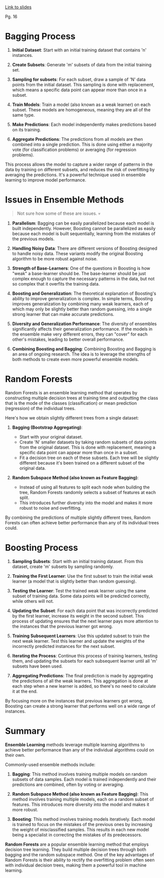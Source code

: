 [Link to slides](https://docs.google.com/presentation/d/1fTrZlWOLIydCAPqslB08xBKwb8emoFF4/edit#slide=id.p16)

Pg. 16

# Bagging Process

1. **Initial Dataset**: Start with an initial training dataset that contains 'n' instances.

2. **Create Subsets**: Generate 'm' subsets of data from the initial training set.

3. **Sampling for subsets**: For each subset, draw a sample of 'N' data points from the initial dataset. This sampling is done with replacement, which means a specific data point can appear more than once in a subset.

4. **Train Models**: Train a model (also known as a weak learner) on each subset. These models are homogeneous, meaning they are all of the same type.

5. **Make Predictions**: Each model independently makes predictions based on its training.

6. **Aggregate Predictions**: The predictions from all models are then combined into a single prediction. This is done using either a majority vote (for classification problems) or averaging (for regression problems).

This process allows the model to capture a wider range of patterns in the data by training on different subsets, and reduces the risk of overfitting by averaging the predictions. It's a powerful technique used in ensemble learning to improve model performance.

# Issues in Ensemble Methods

> Not sure how some of these are issues. 💀

1. **Parallelism**: Bagging can be easily parallelized because each model is built independently. However, Boosting cannot be parallelized as easily because each model is built sequentially, learning from the mistakes of the previous models.

2. **Handling Noisy Data**: There are different versions of Boosting designed to handle noisy data. These variants modify the original Boosting algorithm to be more robust against noise.

3. **Strength of Base-Learners**: One of the questions in Boosting is how "weak" a base-learner should be. The base-learner should be just complex enough to capture the necessary patterns in the data, but not so complex that it overfits the training data.

4. **Boosting and Generalization**: The theoretical explanation of Boosting's ability to improve generalization is complex. In simple terms, Boosting improves generalization by combining many weak learners, each of which may only be slightly better than random guessing, into a single strong learner that can make accurate predictions.

5. **Diversity and Generalization Performance**: The diversity of ensembles significantly affects their generalization performance. If the models in the ensemble make very different errors, they can "cover" for each other's mistakes, leading to better overall performance.

6. **Combining Boosting and Bagging**: Combining Boosting and Bagging is an area of ongoing research. The idea is to leverage the strengths of both methods to create even more powerful ensemble models.

# Random Forests

Random Forests is an ensemble learning method that operates by constructing multiple decision trees at training time and outputting the class that is the mode of the classes (classification) or mean prediction (regression) of the individual trees.

Here's how we obtain slightly different trees from a single dataset:

1. **Bagging (Bootstrap Aggregating)**:

   - Start with your original dataset.
   - Create 'N' smaller datasets by taking random subsets of data points from the original dataset. This is done with replacement, meaning a specific data point can appear more than once in a subset.
   - Fit a decision tree on each of these subsets. Each tree will be slightly different because it's been trained on a different subset of the original data.

2. **Random Subspace Method (also known as Feature Bagging)**:
   - Instead of using all features to split each node when building the tree, Random Forests randomly selects a subset of features at each split.
   - This introduces further diversity into the model and makes it more robust to noise and overfitting.

By combining the predictions of multiple slightly different trees, Random Forests can often achieve better performance than any of its individual trees could.

# Boosting Process

1. **Sampling Subsets**: Start with an initial training dataset. From this dataset, create 'm' subsets by sampling randomly.

2. **Training the First Learner**: Use the first subset to train the initial weak learner (a model that is slightly better than random guessing).

3. **Testing the Learner**: Test the trained weak learner using the same subset of training data. Some data points will be predicted correctly, while others will not.

4. **Updating the Subset**: For each data point that was incorrectly predicted by the first learner, increase its weight in the second subset. This process of updating ensures that the next learner pays more attention to the instances that the previous learner got wrong.

5. **Training Subsequent Learners**: Use this updated subset to train the next weak learner. Test this learner and update the weights of the incorrectly predicted instances for the next subset.

6. **Iterating the Process**: Continue this process of training learners, testing them, and updating the subsets for each subsequent learner until all 'm' subsets have been used.

7. **Aggregating Predictions**: The final prediction is made by aggregating the predictions of all the weak learners. This aggregation is done at each step when a new learner is added, so there's no need to calculate it at the end.

By focusing more on the instances that previous learners got wrong, Boosting can create a strong learner that performs well on a wide range of instances.

# Summary

**Ensemble Learning** methods leverage multiple learning algorithms to achieve better performance than any of the individual algorithms could on their own.

Commonly-used ensemble methods include:

1. **Bagging**: This method involves training multiple models on random subsets of data samples. Each model is trained independently and their predictions are combined, often by voting or averaging.

2. **Random Subspace Method (also known as Feature Bagging)**: This method involves training multiple models, each on a random subset of features. This introduces more diversity into the model and makes it more robust.

3. **Boosting**: This method involves training models iteratively. Each model is trained to focus on the mistakes of the previous ones by increasing the weight of misclassified samples. This results in each new model being a specialist in correcting the mistakes of its predecessors.

**Random Forests** are a popular ensemble learning method that employs decision tree learning. They build multiple decision trees through both bagging and the random subspace method. One of the key advantages of Random Forests is their ability to rectify the overfitting problem often seen with individual decision trees, making them a powerful tool in machine learning.
